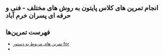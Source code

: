 ## انجام تمرین های کلاس پایتون به روش های مختلف  - فنی و حرفه ای پسران خرم آباد
 

## فهرست تمرین‌ها
- [تمرین های مربوط به دستور for ](PythonForExercises/README.md)
-
